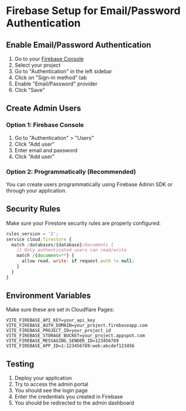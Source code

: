 # Firebase Setup for Email/Password Authentication

## Enable Email/Password Authentication

1. Go to your [Firebase Console](https://console.firebase.google.com/)
2. Select your project
3. Go to "Authentication" in the left sidebar
4. Click on "Sign-in method" tab
5. Enable "Email/Password" provider
6. Click "Save"

## Create Admin Users

### Option 1: Firebase Console
1. Go to "Authentication" > "Users"
2. Click "Add user"
3. Enter email and password
4. Click "Add user"

### Option 2: Programmatically (Recommended)
You can create users programmatically using Firebase Admin SDK or through your application.

## Security Rules

Make sure your Firestore security rules are properly configured:

```javascript
rules_version = '2';
service cloud.firestore {
  match /databases/{database}/documents {
    // Only authenticated users can read/write
    match /{document=**} {
      allow read, write: if request.auth != null;
    }
  }
}
```

## Environment Variables

Make sure these are set in Cloudflare Pages:

```
VITE_FIREBASE_API_KEY=your_api_key
VITE_FIREBASE_AUTH_DOMAIN=your_project.firebaseapp.com
VITE_FIREBASE_PROJECT_ID=your_project_id
VITE_FIREBASE_STORAGE_BUCKET=your_project.appspot.com
VITE_FIREBASE_MESSAGING_SENDER_ID=123456789
VITE_FIREBASE_APP_ID=1:123456789:web:abcdef123456
```

## Testing

1. Deploy your application
2. Try to access the admin portal
3. You should see the login page
4. Enter the credentials you created in Firebase
5. You should be redirected to the admin dashboard
